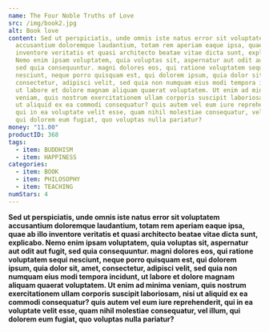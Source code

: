 ```yaml
---
name: The Four Noble Truths of Love
src: /img/book2.jpg
alt: Book love
content: Sed ut perspiciatis, unde omnis iste natus error sit voluptatem
  accusantium doloremque laudantium, totam rem aperiam eaque ipsa, quae ab illo
  inventore veritatis et quasi architecto beatae vitae dicta sunt, explicabo.
  Nemo enim ipsam voluptatem, quia voluptas sit, aspernatur aut odit aut fugit,
  sed quia consequuntur. magni dolores eos, qui ratione voluptatem sequi
  nesciunt, neque porro quisquam est, qui dolorem ipsum, quia dolor sit, amet,
  consectetur, adipisci velit, sed quia non numquam eius modi tempora incidunt,
  ut labore et dolore magnam aliquam quaerat voluptatem. Ut enim ad minima
  veniam, quis nostrum exercitationem ullam corporis suscipit laboriosam, nisi
  ut aliquid ex ea commodi consequatur? quis autem vel eum iure reprehenderit,
  qui in ea voluptate velit esse, quam nihil molestiae consequatur, vel illum,
  qui dolorem eum fugiat, quo voluptas nulla pariatur?
money: "11.00"
productID: 368
tags:
  - item: BUDDHISM
  - item: HAPPINESS
categories:
  - item: BOOK
  - item: PHILOSOPHY
  - item: TEACHING
numStars: 4
---
```

**Sed ut perspiciatis, unde omnis iste natus error sit voluptatem accusantium doloremque laudantium, totam rem aperiam eaque ipsa, quae ab illo inventore veritatis et quasi architecto beatae vitae dicta sunt, explicabo. Nemo enim ipsam voluptatem, quia voluptas sit, aspernatur aut odit aut fugit, sed quia consequuntur. magni dolores eos, qui ratione voluptatem sequi nesciunt, neque porro quisquam est, qui dolorem ipsum, quia dolor sit, amet, consectetur, adipisci velit, sed quia non numquam eius modi tempora incidunt, ut labore et dolore magnam aliquam quaerat voluptatem. Ut enim ad minima veniam, quis nostrum exercitationem ullam corporis suscipit laboriosam, nisi ut aliquid ex ea commodi consequatur? quis autem vel eum iure reprehenderit, qui in ea voluptate velit esse, quam nihil molestiae consequatur, vel illum, qui dolorem eum fugiat, quo voluptas nulla pariatur?**